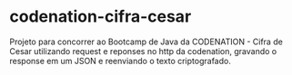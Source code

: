 # codenation-cifra-cesar
Projeto para concorrer ao Bootcamp de Java da CODENATION - Cifra de Cesar utilizando request e reponses no http da codenation, gravando o response em um JSON e reenviando o texto criptografado.
